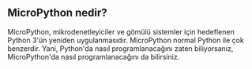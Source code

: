 ## MicroPython nedir? 
MicroPython, mikrodenetleyiciler ve gömülü sistemler için hedeflenen Python 3'ün yeniden uygulanmasıdır. MicroPython normal Python ile çok benzerdir. Yani, Python'da nasıl programlanacağını zaten biliyorsanız, MicroPython'da nasıl programlanacağını da bilirsiniz.
